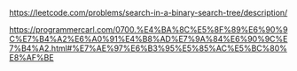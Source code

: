 https://leetcode.com/problems/search-in-a-binary-search-tree/description/

https://programmercarl.com/0700.%E4%BA%8C%E5%8F%89%E6%90%9C%E7%B4%A2%E6%A0%91%E4%B8%AD%E7%9A%84%E6%90%9C%E7%B4%A2.html#%E7%AE%97%E6%B3%95%E5%85%AC%E5%BC%80%E8%AF%BE


